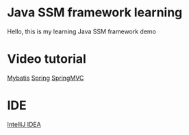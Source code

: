 # Java SSM framework learning
Hello, this is my learning Java SSM framework demo

# Video tutorial
[Mybatis](https://www.bilibili.com/video/BV1NE411Q7Nx)
[Spring](https://www.bilibili.com/video/BV1WE411d7Dv)
[SpringMVC](https://www.bilibili.com/video/BV1aE41167Tu)

# IDE
[IntelliJ IDEA](https://www.jetbrains.com/idea/)